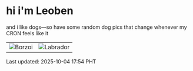# hi i'm Leoben

and i like dogs—so have some random dog pics that change whenever my CRON feels like it

|  |  |
|--------|----------|
| ![Borzoi](https://random-dog-vercel.vercel.app/api/random-borzoi?v=1759571648) | ![Labrador](https://random-dog-vercel.vercel.app/api/random-labrador?v=1759571648) |

Last updated: 2025-10-04 17:54 PHT
